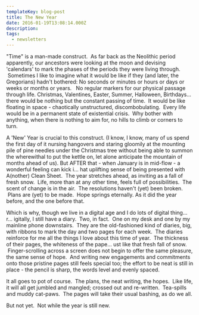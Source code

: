 ```yaml
---
templateKey: blog-post
title: The New Year
date: 2016-01-19T13:08:14.000Z
description:
tags:
  - newsletters
---
```


"Time" is a man-made construct.  As far back as the Neolithic period apparently, our ancestors were looking at the moon and devising 'calendars' to mark the phases of the periods they were living through.  Sometimes I like to imagine what it would be like if they (and later, the Gregorians) hadn't bothered: No seconds or minutes or hours or days or weeks or months or years.   No regular markers for our physical passage through life. Christmas, Valentines, Easter, Summer, Halloween, Birthdays... there would be nothing but the constant passing of time.  It would be like floating in space - chaotically unstructured, discombobulating.  Every life would be in a permanent state of existential crisis.  Why bother with anything, when there is nothing to aim for, no hills to climb or corners to turn.

A 'New' Year is crucial to this construct. (I know, I know, many of us spend the first day of it nursing hangovers and staring gloomily at the mounting pile of pine needles under the Christmas tree without being able to summon the wherewithal to put the kettle on, let alone anticipate the mountain of months ahead of us). But AFTER that - when January is in mid-flow - a wonderful feeling can kick i... hat uplifting sense of being presented with A(nother) Clean Sheet.  The year stretches ahead, as inviting as a fall of fresh snow.  Life, more than at any other time, feels full of possibilities.  The scent of change is in the air.  The resolutions haven't (yet) been broken.  Plans are (yet) to be made.  Hope springs eternally. As it did the year before, and the one before that.

Which is why, though we live in a digital age and I do lots of digital thing... r... igitally, I still have a diary.  Two, in fact.  One on my desk and one by my mainline phone downstairs.  They are the old-fashioned kind of diaries, big, with ribbons to mark the day and two pages for each week.  The diaries reinforce for me all the things I love about this time of year.  The thickness of their pages, the whiteness of the pape... ust like that fresh fall of snow.  Finger-scrolling across a screen does not begin to offer the same pleasure, the same sense of hope.  And writing new engagements and commitments onto those pristine pages still feels special too; the effort to be neat is still in place - the pencil is sharp, the words level and evenly spaced.

It all goes to pot of course.  The plans, the neat writing, the hopes.  Like life, it will all get jumbled and mangled; crossed out and re-written.  Tea-spills and muddy cat-paws.  The pages will take their usual bashing, as do we all.

But not yet.  Not while the year is still new.
